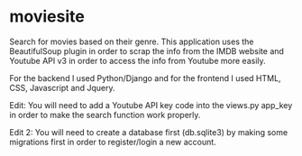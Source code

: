 # moviesite
Search for movies based on their genre. 
This application uses the BeautifulSoup plugin in order to scrap the info from the IMDB website and Youtube API v3 in order to access the info from Youtube
more easily.

For the backend I used Python/Django and for the frontend I used HTML, CSS, Javascript and Jquery.

Edit:
You will need to add a Youtube API key code into the views.py app_key in order to make the search function work properly.

Edit 2:
You will need to create a database first (db.sqlite3) by making some migrations first in order to register/login a new account.
